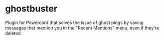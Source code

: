 # ghostbuster
Plugin for Powercord that solves the issue of ghost pings by saving messages that mention you in the "Recent Mentions" menu, even if they're deleted
